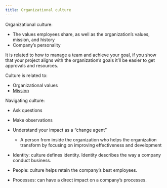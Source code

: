 ```yaml
---
title: Organizational culture
---
```

Organizational culture:
- The values employees share, as well as the organization’s values, mission, and history
- Company’s personality

It is related to how to manage a team and achieve your goal, if you show that your project aligns with the organization’s goals it’ll be easier to get approvals and resources.

Culture is related to:
- Organizational values
- [Mission](agile-project-management/mission.md)

Navigating culture:
- Ask questions
- Make observations
- Understand your impact as a “change agent”
    - A person from inside the organization who helps the organization transform by focusing on improving effectiveness and development
    
- Identity: culture defines identity. Identity describes the way a company conduct business.
- People: culture helps retain the company’s best employees.
- Processes: can have a direct impact on a company’s processes.